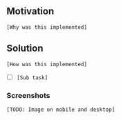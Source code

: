 ## Motivation

`[Why was this implemented]`

## Solution

`[How was this implemented]`

- [ ] `[Sub task]`

### Screenshots

`[TODO: Image on mobile and desktop]`

